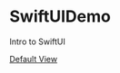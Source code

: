 # SwiftUIDemo
Intro to SwiftUI

[Default View](https://github.com/Donkemezuo/SwiftUIDemo/blob/master/SwiftUIDemo/Images/JTNationalPark.png)
